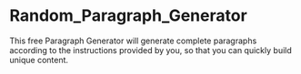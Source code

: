 # Random_Paragraph_Generator
This free Paragraph Generator will generate complete paragraphs according to the instructions provided by you, so that you can quickly build unique content.
